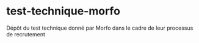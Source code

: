 # test-technique-morfo
Dépôt du test technique donné par Morfo dans le cadre de leur processus de recrutement
